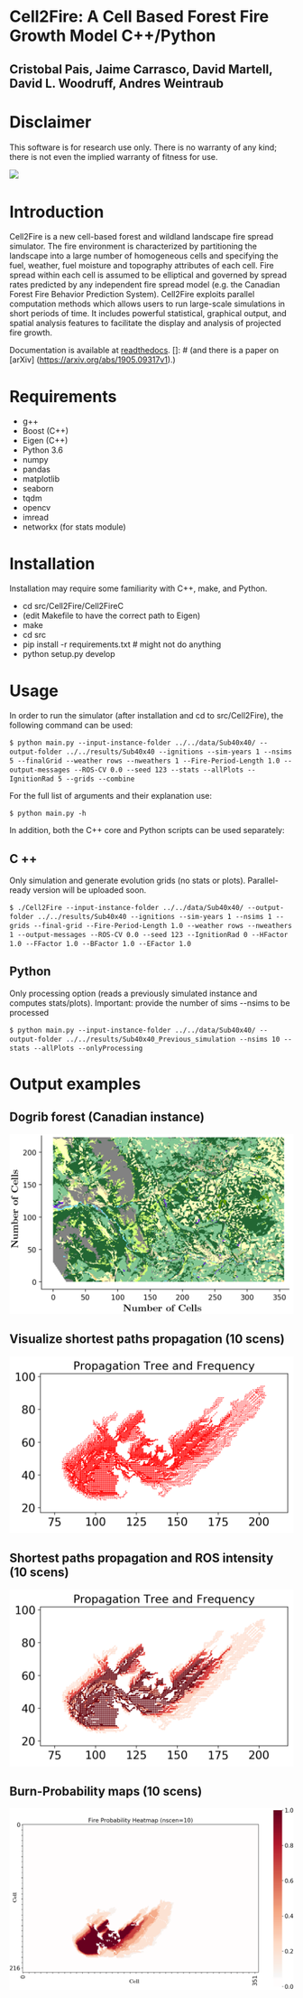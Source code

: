 # Cell2Fire: A Cell Based Forest Fire Growth Model  C++/Python
## Cristobal Pais, Jaime Carrasco, David Martell, David L. Woodruff, Andres Weintraub

# Disclaimer

This software is for research use only. There is no warranty of any kind;
there is not even the implied warranty of fitness for use.

![](https://github.com/cell2fire/Cell2Fire/workflows/TestExamples/badge.svg)

# Introduction

Cell2Fire is a new cell-based forest and wildland landscape fire spread simulator.
The fire environment is characterized by partitioning the landscape into a large number of homogeneous cells and specifying the fuel, weather, fuel moisture and topography attributes of each cell.
Fire spread within each cell is assumed to be elliptical and governed by spread rates predicted by any independent fire spread model (e.g. the Canadian Forest Fire Behavior Prediction System).
Cell2Fire exploits parallel computation methods which allows users to run large-scale simulations in short periods of time.
It includes powerful statistical, graphical output, and spatial analysis features to facilitate the display and analysis of projected fire growth.

Documentation is available at [readthedocs](https://cell2fire.readthedocs.io/).
[]: # (and there is a paper on [arXiv] (https://arxiv.org/abs/1905.09317v1).)

# Requirements
- g++
- Boost (C++)
- Eigen (C++)
- Python 3.6
- numpy
- pandas
- matplotlib
- seaborn
- tqdm
- opencv
- imread
- networkx (for stats module)

# Installation

Installation may require some familiarity with C++, make, and Python. 
- cd src/Cell2Fire/Cell2FireC
- (edit Makefile to have the correct path to Eigen)
- make
- cd src
- pip install -r requirements.txt  # might not do anything
- python setup.py develop

# Usage
In order to run the simulator (after installation and cd to  src/Cell2Fire), the following command can be used:
```
$ python main.py --input-instance-folder ../../data/Sub40x40/ --output-folder ../../results/Sub40x40 --ignitions --sim-years 1 --nsims 5 --finalGrid --weather rows --nweathers 1 --Fire-Period-Length 1.0 --output-messages --ROS-CV 0.0 --seed 123 --stats --allPlots --IgnitionRad 5 --grids --combine
```
For the full list of arguments and their explanation use:
```
$ python main.py -h
```

In addition, both the C++ core and Python scripts can be used separately:
## C ++
Only simulation and generate evolution grids (no stats or plots).
Parallel-ready version will be uploaded soon.
```
$ ./Cell2Fire --input-instance-folder ../../data/Sub40x40/ --output-folder ../../results/Sub40x40 --ignitions --sim-years 1 --nsims 1 --grids --final-grid --Fire-Period-Length 1.0 --weather rows --nweathers 1 --output-messages --ROS-CV 0.0 --seed 123 --IgnitionRad 0 --HFactor 1.0 --FFactor 1.0 --BFactor 1.0 --EFactor 1.0
```


## Python 
Only processing option (reads a previously simulated instance and computes stats/plots).
Important: provide the number of sims --nsims to be processed
```
$ python main.py --input-instance-folder ../../data/Sub40x40/ --output-folder ../../results/Sub40x40_Previous_simulation --nsims 10 --stats --allPlots --onlyProcessing
```

# Output examples
## Dogrib forest (Canadian instance)
![Dogrib Instance](outputs/Example4.png)

## Visualize shortest paths propagation (10 scens)
![Dogrib Fire Propagation and ROS map](outputs/Example1.png)

## Shortest paths propagation and ROS intensity (10 scens)
![Dogrib Fire Propagation map](outputs/Example2.png)

## Burn-Probability maps (10 scens)
![Dogrib BP map](outputs/Example3.png)

